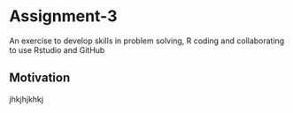 # Assignment-3
An exercise to develop skills in problem solving, R coding and collaborating to use Rstudio and GitHub
## Motivation
jhkjhjkhkj



